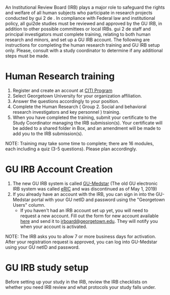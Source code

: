 An Institutional Review Board (IRB) plays a major role to safeguard the rights and welfare of all human subjects who participate in research projects conducted by gui 2 de . In compliance with Federal law and institutional policy, all gui2de studies must be reviewed and approved by the GU IRB, in addition to other possible committees or local IRBs. gui 2 de staff and principal investigators must complete training, relating to both human research and minors, and set up a GU IRB account. The following are instructions for completing the human research training and GU IRB setup only. Please, consult with a study coordinator to determine if any additional steps must be made.

# Human Research training
1. Register and create an account at [CITI Program](http://citiprogram.org)
1. Select Georgetown University for your organization affiliation.
1. Answer the questions accordingly to your position.
1. Complete the Human Research ( Group 2. Social and behavioral research investigators and key personnel ) training.
1. When you have completed the training, submit your certificate to the Study Coordinator managing the IRB submission(s). Your certificate will be added to a shared folder in Box, and an amendment will be made to add you to the IRB submission(s).

NOTE: Training may take some time to complete; there are 16 modules, each including a quiz (3-5 questions). Please plan accordingly.

# GU IRB Account Creation
1. The new GU IRB system is called [GU-Medstar](https://gumedstarirb.georgetown.edu) (The old GU electronic IRB system was called [eRIC](http://eric.georgetown.edu) and was discontinued as of May 1, 2019)
1. If you already have an account with the IRB, you can sign in into the GU-Medstar portal with your GU netID and password using the "Georgetown Users" column. 
    - If you haven't had an IRB account set up yet, you will need to request a new account. Fill out the form for new account available [here](https://georgetown.app.box.com/s/ig6y4xuf6oo9p4jlvphjyze4c0cmciae) and send it to irboard@georgetown.edu. They will notify you when your account is activated.

NOTE: The IRB asks you to allow 7 or more business days for activation. After your registration request is approved, you can log into GU-Medstar using your GU netID and password.

# GU IRB study setup
Before setting up your study in the IRB, review the IRB checklists on whether you need IRB review and what protocols your study falls under.
